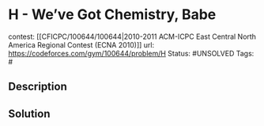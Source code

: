 # H - We’ve Got Chemistry, Babe

contest: [[CFICPC/100644/100644|2010-2011 ACM-ICPC East Central North America Regional Contest (ECNA 2010)]]
url: https://codeforces.com/gym/100644/problem/H
Status: #UNSOLVED
Tags: #

## Description

## Solution

